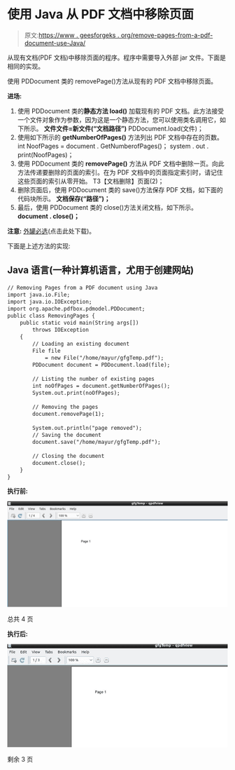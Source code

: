 # 使用 Java 从 PDF 文档中移除页面

> 原文:[https://www . geesforgeks . org/remove-pages-from-a-pdf-document-use-Java/](https://www.geeksforgeeks.org/removing-pages-from-a-pdf-document-using-java/)

从现有文档(PDF 文档)中移除页面的程序。程序中需要导入外部 jar 文件。下面是相同的实现。

使用 PDDocument 类的 removePage()方法从现有的 PDF 文档中移除页面。

**进场:**

1.  使用 PDDocument 类的**静态方法 load()** 加载现有的 PDF 文档。此方法接受一个文件对象作为参数，因为这是一个静态方法，您可以使用类名调用它，如下所示。
    **文件文件=新文件(“文档路径”)**
    PDDocument.load(文件)；
2.  使用如下所示的 **getNumberOfPages()** 方法列出 PDF 文档中存在的页数。
    int NoofPages = document . GetNumberofPages()；
    system . out . print(NoofPages)；
3.  使用 PDDocument 类的 **removePage()** 方法从 PDF 文档中删除一页。向此方法传递要删除的页面的索引。在为 PDF 文档中的页面指定索引时，请记住这些页面的索引从零开始。
    T3【文档删除】页面(2)；
4.  删除页面后，使用 PDDocument 类的 save()方法保存 PDF 文档，如下面的代码块所示。
    **文档保存(“路径”)；**
5.  最后，使用 PDDocument 类的 close()方法关闭文档，如下所示。
    **document . close()；**

**注意:** [外罐必选](https://pdfbox.apache.org/download.cgi)(点击此处下载)。

下面是上述方法的实现:

## Java 语言(一种计算机语言，尤用于创建网站)

```
// Removing Pages from a PDF document using Java
import java.io.File;
import java.io.IOException;
import org.apache.pdfbox.pdmodel.PDDocument;
public class RemovingPages {
    public static void main(String args[])
        throws IOException
    {
        // Loading an existing document
        File file
            = new File("/home/mayur/gfgTemp.pdf");
        PDDocument document = PDDocument.load(file);

        // Listing the number of existing pages
        int noOfPages = document.getNumberOfPages();
        System.out.print(noOfPages);

        // Removing the pages
        document.removePage(1);

        System.out.println("page removed");
        // Saving the document
        document.save("/home/mayur/gfgTemp.pdf");

        // Closing the document
        document.close();
    }
}
```

**执行前:**

![](img/bf7602dbc269aa15270afb472c3acdae.png)

总共 4 页

**执行后:**

![](img/088d1f11594b9c52921d9a71fff10e9b.png)

剩余 3 页